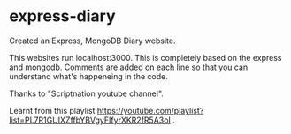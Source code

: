 # express-diary
Created an Express, MongoDB Diary website. 

This websites run localhost:3000.
This is completely based on the express and mongodb.
Comments are added on each line so that you can understand what's happeneing in the code.


Thanks to "Scriptnation youtube channel".


Learnt from this playlist https://youtube.com/playlist?list=PL7R1GUIXZffbYBVgyFIfyrXKR2fR5A3oI .

